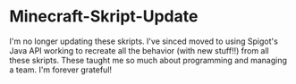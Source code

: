 # Minecraft-Skript-Update
I'm no longer updating these skripts. I've sinced moved to using Spigot's Java API working to recreate all the behavior (with new stuff!!) from all these skripts. These taught me so much about programming and managing a team. I'm forever grateful! 
